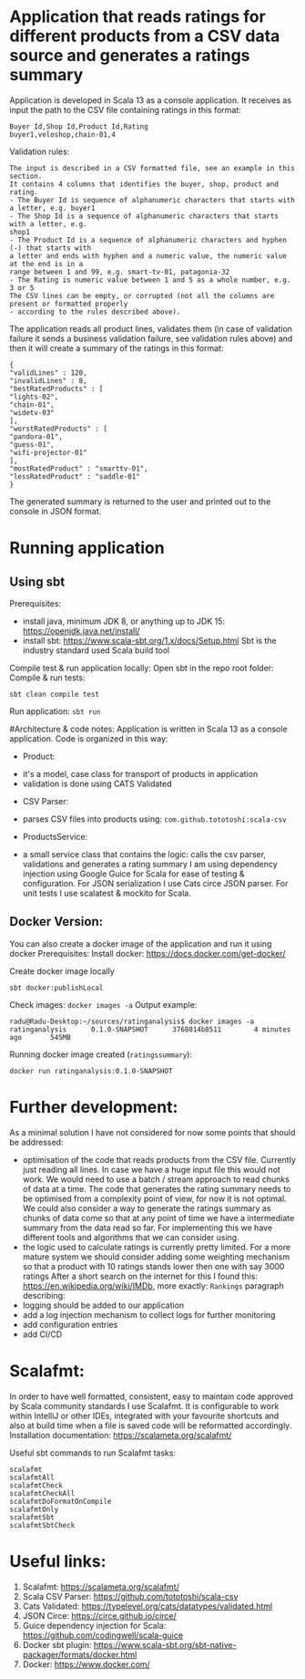 # Application that reads ratings for different products from a CSV data source and generates a ratings summary
Application is developed in Scala 13 as a console application. It receives as input the path to the CSV file containing
ratings in this format: 

```
Buyer Id,Shop Id,Product Id,Rating
buyer1,veloshop,chain-01,4
```

Validation rules: 
```
The input is described in a CSV formatted file, see an example in this section.
It contains 4 columns that identifies the buyer, shop, product and rating.
- The Buyer Id is sequence of alphanumeric characters that starts with a letter, e.g. buyer1
- The Shop Id is a sequence of alphanumeric characters that starts with a letter, e.g.
shop1
- The Product Id is a sequence of alphanumeric characters and hyphen (-) that starts with
a letter and ends with hyphen and a numeric value, the numeric value at the end is in a
range between 1 and 99, e.g. smart-tv-01, patagonia-32
- The Rating is numeric value between 1 and 5 as a whole number, e.g. 3 or 5
The CSV lines can be empty, or corrupted (not all the columns are present or formatted properly
- according to the rules described above).
```

The application reads all product lines, validates them (in case of validation failure it sends a business validation failure,
see validation rules above) and then it will create a summary of the ratings in this format:
```
{
"validLines" : 120,
"invalidLines" : 8,
"bestRatedProducts" : [
"lights-02",
"chain-01",
"widetv-03"
],
"worstRatedProducts" : [
"pandora-01",
"guess-01",
"wifi-projector-01"
],
"mostRatedProduct" : "smarttv-01",
"lessRatedProduct" : "saddle-01"
}
```
The generated summary is returned to the user and printed out to the console in JSON format.

# Running application
## Using sbt
Prerequisites:
- install java, minimum JDK 8, or anything up to JDK 15: https://openjdk.java.net/install/
- install sbt: https://www.scala-sbt.org/1.x/docs/Setup.html
Sbt is the industry standard used Scala build tool

Compile test & run application locally:
Open sbt in the repo root folder: 
Compile & run tests:
 
 `sbt clean compile test`
 
Run application: 
 ```sbt run```


#Architecture & code notes:
Application is written in Scala 13 as a console application. Code is organized in this way:
- Product:
 * it's a model, case class for transport of products in application
 * validation is done using CATS Validated
- CSV Parser: 
 * parses CSV files into products using: `com.github.tototoshi:scala-csv`
- ProductsService:
 * a small service class that contains the logic: calls the csv parser, validations and generates
 a rating summary
I am using dependency injection using Google Guice for Scala for ease of testing & configuration.
For JSON serialization I use Cats circe JSON parser.
For unit tests I use scalatest & mockito for Scala. 
## Docker Version:
You can also create a docker image of the application and run it using docker
Prerequisites: 
Install docker: https://docs.docker.com/get-docker/

Create docker image locally

```sbt docker:publishLocal```

Check images:
```docker images -a```
Output example: 
```
radu@Radu-Desktop:~/sources/ratinganalysis$ docker images -a
ratinganalysis      0.1.0-SNAPSHOT      3768014b8511        4 minutes ago       545MB
```

Running docker image created (`ratingssummary`):

```docker run ratinganalysis:0.1.0-SNAPSHOT```


# Further development:
As a minimal solution I have not considered for now some points that should be addressed:

* optimisation of the code that reads products from the CSV file. Currently just reading all lines. 
In case we have a huge input file this would not work. We would need to use a batch / stream approach
to read chunks of data at a time. The code that generates the rating summary needs to be 
optimised from a complexity point of view, for now it is not optimal. We could also consider a way
to generate the ratings summary as chunks of data come so that at any point of time we have a 
intermediate summary from the data read so far. For implementing this we have different tools and 
algorithms that we can consider using. 
* the logic used to calculate ratings is currently pretty limited. For a more mature system we should consider
adding some weighting mechanism so that a product with 10 ratings stands lower then one with say 3000 ratings
After a short search on the internet for this I found this: https://en.wikipedia.org/wiki/IMDb, more 
exactly: `Rankings` paragraph describing:
* logging should be added to our application
* add a log injection mechanism to collect logs for further monitoring
* add configuration entries
* add CI/CD


# Scalafmt:

In order to have well formatted, consistent, easy to maintain code approved by Scala community 
standards I use Scalafmt. It is configurable to work within IntelliJ or other IDEs, integrated with your favourite shortcuts
and also at build time when a file is saved code will be reformatted accordingly. 
Installation documentation: https://scalameta.org/scalafmt/

Useful sbt commands to run Scalafmt tasks:

```
scalafmt
scalafmtAll
scalafmtCheck
scalafmtCheckAll
scalafmtDoFormatOnCompile
scalafmtOnly
scalafmtSbt
scalafmtSbtCheck
```


# Useful links:
1. Scalafmt: https://scalameta.org/scalafmt/
2. Scala CSV Parser: https://github.com/tototoshi/scala-csv
3. Cats Validated: https://typelevel.org/cats/datatypes/validated.html
4. JSON Circe: https://circe.github.io/circe/
5. Guice dependency injection for Scala: https://github.com/codingwell/scala-guice
6. Docker sbt plugin: https://www.scala-sbt.org/sbt-native-packager/formats/docker.html
7. Docker: https://www.docker.com/
